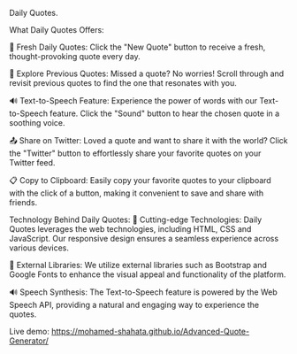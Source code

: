 Daily Quotes.

What Daily Quotes Offers:

🔄 Fresh Daily Quotes: Click the "New Quote" button to receive a fresh, thought-provoking quote every day.

🔄 Explore Previous Quotes: Missed a quote? No worries! Scroll through and revisit previous quotes to find the one that resonates with you.

🔊 Text-to-Speech Feature: Experience the power of words with our Text-to-Speech feature. Click the "Sound" button to hear the chosen quote in a soothing voice.

📤 Share on Twitter: Loved a quote and want to share it with the world? Click the "Twitter" button to effortlessly share your favorite quotes on your Twitter feed.

📋 Copy to Clipboard: Easily copy your favorite quotes to your clipboard with the click of a button, making it convenient to save and share with friends.

Technology Behind Daily Quotes:
🚀 Cutting-edge Technologies: Daily Quotes leverages the web technologies, including HTML, CSS and JavaScript. Our responsive design ensures a seamless experience across various devices.

🔗 External Libraries: We utilize external libraries such as Bootstrap and Google Fonts to enhance the visual appeal and functionality of the platform.

🔊 Speech Synthesis: The Text-to-Speech feature is powered by the Web Speech API, providing a natural and engaging way to experience the quotes.

Live demo: https://mohamed-shahata.github.io/Advanced-Quote-Generator/
